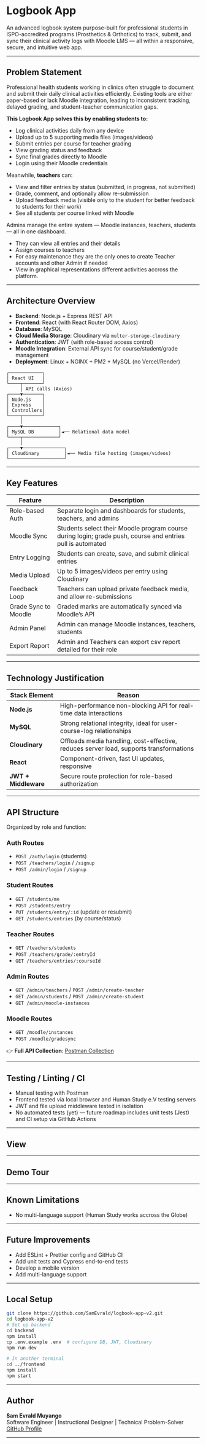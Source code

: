 ﻿# Logbook App

An advanced logbook system purpose-built for professional students in ISPO-accredited programs (Prosthetics & Orthotics) to track, submit, and sync their clinical activity logs with Moodle LMS — all within a responsive, secure, and intuitive web app.

---

## Problem Statement

Professional health students working in clinics often struggle to document and submit their daily clinical activities efficiently. Existing tools are either paper-based or lack Moodle integration, leading to inconsistent tracking, delayed grading, and student-teacher communication gaps.

**This Logbook App solves this by enabling students to:**
- Log clinical activities daily from any device
- Upload up to 5 supporting media files (images/videos)
- Submit entries per course for teacher grading
- View grading status and feedback
- Sync final grades directly to Moodle
- Login using their Moodle credentials

Meanwhile, **teachers** can:
- View and filter entries by status (submitted, in progress, not submitted)
- Grade, comment, and optionally allow re-submission
- Upload feedback media (visible only to the student for better feedback to students for their work)
- See all students per course linked with Moodle

Admins manage the entire system — Moodle instances, teachers, students — all in one dashboard.
- They can view all entries and their details
- Assign courses to teachers
- For easy maintenance they are the only ones to create Teacher accounts and other Admin if needed
- View in graphical representations different activities accross the platform.

---

## Architecture Overview

- **Backend**: Node.js + Express REST API
- **Frontend**: React (with React Router DOM, Axios)
- **Database**: MySQL
- **Cloud Media Storage**: Cloudinary via `multer-storage-cloudinary`
- **Authentication**: JWT (with role-based access control)
- **Moodle Integration**: External API sync for course/student/grade management
- **Deployment**: Linux + NGINX + PM2 + MySQL (no Vercel/Render)

```
┌────────────┐
│ React UI   │
└────┬───────┘
     │ API calls (Axios)
┌────▼───────┐
│ Node.js    │
│ Express    │
│ Controllers│
└────┬───────┘
     │
┌────▼─────────────┐
│ MySQL DB         │◄── Relational data model
└────┬─────────────┘
     │
┌────▼───────────────┐
│ Cloudinary         │◄── Media file hosting (images/videos)
└────────────────────┘
```

---

## Key Features

| Feature                          | Description                                                                 |
|----------------------------------|-----------------------------------------------------------------------------|
| Role-based Auth              | Separate login and dashboards for students, teachers, and admins           |
| Moodle Sync                  | Students select their Moodle program course during login; grade push, course and entries pull is automated |
| Entry Logging                | Students can create, save, and submit clinical entries                     |
| Media Upload                 | Up to 5 images/videos per entry using Cloudinary                          |
| Feedback Loop                | Teachers can upload private feedback media, and allow re-submissions      |
| Grade Sync to Moodle         | Graded marks are automatically synced via Moodle’s API                    |
| Admin Panel                  | Admin can manage Moodle instances, teachers, students                     |
| Export Report                | Admin and Teachers can export csv report detailed for their role          |

---

## Technology Justification

| Stack Element     | Reason                                                                 |
|------------------|------------------------------------------------------------------------|
| **Node.js**       | High-performance non-blocking API for real-time data interactions     |
| **MySQL**         | Strong relational integrity, ideal for user-course-log relationships  |
| **Cloudinary**    | Offloads media handling, cost-effective, reduces server load, supports transformations|
| **React**         | Component-driven, fast UI updates, responsive                         |
| **JWT + Middleware** | Secure route protection for role-based authorization                |

---

## API Structure

Organized by role and function:

### Auth Routes
- `POST /auth/login` (students)
- `POST /teachers/login` / `/signup`
- `POST /admin/login` / `/signup`

### Student Routes
- `GET /students/me`
- `POST /students/entry`
- `PUT /students/entry/:id` (update or resubmit)
- `GET /students/entries` (by course/status)

### Teacher Routes
- `GET /teachers/students`
- `POST /teachers/grade/:entryId`
- `GET /teachers/entries/:courseId`

### Admin Routes
- `GET /admin/teachers` / `POST /admin/create-teacher`
- `GET /admin/students` / `POST /admin/create-student`
- `GET /admin/moodle-instances`

### Moodle Routes
- `GET /moodle/instances`
- `POST /moodle/gradesync`

👉 **Full API Collection**: [Postman Collection](./LogbookApp_Postman_Collection.json)

---

## Testing / Linting / CI

- Manual testing with Postman
- Frontend tested via local browser and Human Study e.V testing servers
- JWT and file upload middleware tested in isolation
- No automated tests (yet) — future roadmap includes unit tests (Jest) and CI setup via GitHub Actions

---

## View 


---

## Demo Tour 


---

## Known Limitations

- No multi-language support (Human Study works accross the Globe)

---

## Future Improvements

- Add ESLint + Prettier config and GitHub CI
- Add unit tests and Cypress end-to-end tests
- Develop a mobile version
- Add multi-language support

---

## Local Setup

```bash
git clone https://github.com/SamEvrald/logbook-app-v2.git
cd logbook-app-v2
# Set up backend
cd backend
npm install
cp .env.example .env  # configure DB, JWT, Cloudinary
npm run dev

# In another terminal
cd ../frontend
npm install
npm start
```

---


## Author

**Sam Evrald Muyango**  
Software Engineer | Instructional Designer | Technical Problem-Solver  
[GitHub Profile](https://github.com/SamEvrald)

---


